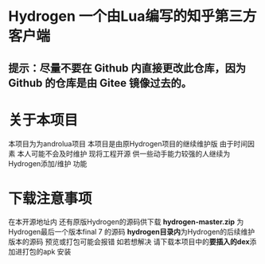 # Hydrogen 一个由Lua编写的知乎第三方客户端

## 提示：尽量不要在 Github 内直接更改此仓库，因为 Github 的仓库是由 Gitee 镜像过去的。

# 关于本项目
本项目为为androlua项目 
本项目是由原Hydrogen项目的继续维护版 由于时间因素 本人可能不会及时维护 现将工程开源 供一些动手能力较强的人继续为Hydrogen添加/维护 功能

# 下载注意事项
在本开源地址内 还有原版Hydrogen的源码供下载 **hydrogen-master.zip** 为Hydrogen最后一个版本final 7 的源码  **hydrogen目录内**为Hydrogen的后续维护版本的源码
预览或打包可能会报错 如若想解决 请下载本项目中的**要插入的dex**添加进打包的apk 安装